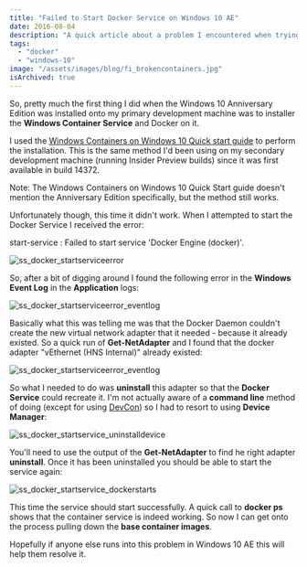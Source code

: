 ```yaml
---
title: "Failed to Start Docker Service on Windows 10 AE"
date: 2016-08-04
description: "A quick article about a problem I encountered when trying to start the Docker Service on Windows 10 Anniversary Edition."
tags:
  - "docker"
  - "windows-10"
image: "/assets/images/blog/fi_brokencontainers.jpg"
isArchived: true
---
```


So, pretty much the first thing I did when the Windows 10 Anniversary Edition was installed onto my primary development machine was to installer the **Windows Container Service** and Docker on it.

I used the [Windows Containers on Windows 10 Quick start guide](https://msdn.microsoft.com/en-us/virtualization/windowscontainers/quick_start/quick_start_windows_10) to perform the installation. This is the same method I'd been using on my secondary development machine (running Insider Preview builds) since it was first available in build 14372.

Note: The Windows Containers on Windows 10 Quick Start guide doesn't mention the Anniversary Edition specifically, but the method still works.

Unfortunately though, this time it didn't work. When I attempted to start the Docker Service I received the error:

start-service : Failed to start service 'Docker Engine (docker)'.

![ss_docker_startserviceerror](/assets/images/screenshots/ss_docker_startserviceerror.png)

So, after a bit of digging around I found the following error in the **Windows Event Log** in the **Application** logs:

![ss_docker_startserviceerror_eventlog](/assets/images/screenshots/ss_docker_startserviceerror_eventlog.png)

Basically what this was telling me was that the Docker Daemon couldn't create the new virtual network adapter that it needed - because it already existed. So a quick run of **Get-NetAdapter** and I found that the docker adapter "vEthernet (HNS Internal)" already existed:

![ss_docker_startserviceerror_eventlog](/assets/images/screenshots/ss_docker_startserviceerror_eventlog.png)

So what I needed to do was **uninstall** this adapter so that the **Docker Service** could recreate it. I'm not actually aware of a **command line** method of doing (except for using [DevCon](https://chocolatey.org/packages/devcon.portable)) so I had to resort to using **Device Manager**:

![ss_docker_startservice_uninstalldevice](/assets/images/screenshots/ss_docker_startservice_uninstalldevice.png)

You'll need to use the output of the **Get-NetAdapter** to find he right adapter **uninstall**. Once it has been uninstalled you should be able to start the service again:

![ss_docker_startservice_dockerstarts](/assets/images/screenshots/ss_docker_startservice_dockerstarts.png)

This time the service should start successfully. A quick call to **docker ps** shows that the container service is indeed working. So now I can get onto the process pulling down the **base container images**.

Hopefully if anyone else runs into this problem in Windows 10 AE this will help them resolve it.
